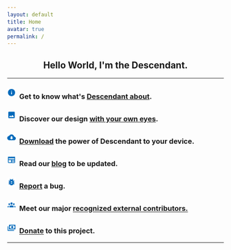 ```yaml
---
layout: default
title: Home
avatar: true
permalink: /
---
```

<h2 align="center">Hello World, I'm the Descendant.</h2>

<hr>

### <img src="/assets/img/icons/info.png" style="width: 4%; margin-right:4px; margin-bottom:5px"> Get to know what's [Descendant about](https://descendant.github.io/about/).

### <img src="/assets/img/icons/photo.png" style="width: 4%; margin-right:4px; margin-bottom:5px"> Discover our design [with your own eyes](https://descendant.github.io/404).

### <img src="/assets/img/icons/downloads.png" style="width: 4%; margin-right:4px; margin-bottom:5px"> [Download](https://descendant.github.io/downloads) the power of Descendant to your device.

### <img src="/assets/img/icons/newspaper.png" style="width: 4%; margin-right:4px; margin-bottom:5px"> Read our [blog](https://descendant.github.io/blog/) to be updated.

### <img src="/assets/img/icons/bug.png" style="width: 4%; margin-right:4px; margin-bottom:5px"> [Report](https://github.com/Descendant/bug_tracker/issues/new?template=bug_report.md) a bug.

### <img src="/assets/img/icons/account-group.png" style="width: 4%; margin-right:4px; margin-bottom:5px"> Meet our major [recognized external contributors.](https://descendant.github.io/extcontrib)

### <img src="/assets/img/icons/cash-usd.png" style="width: 4%; margin-right:4px; margin-bottom:5px"> [Donate](https://descendant.github.io/donations) to this project.


---

